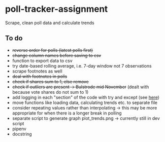 # poll-tracker-assignment
Scrape, clean poll data and calculate trends

## To do

- ~~reverse order for polls (latest polls first)~~
- ~~change column names before saving to csv~~
- function to export data to csv
- try date-based rolling average, i.e. 7-day window not 7 observations
- scrape footnotes as well
- ~~deal with footnotes in polls~~
- ~~check if shares sum to 1, else remove~~
- ~~check if outliers are present -> Bulstrode mid November~~ (dealt with because vote shares do not sum to 1)
- add logging in each "section" of the code with try and except (see [here](https://medium.com/@rahulkumar_33287/logger-error-versus-logger-exception-4113b39beb4b))
- move functions like loading data, calculating trends etc. to separate file
- consider repeating values rather than interpolating -> this may be more appropriate for when there is a longer break in polling
- separate script to generate graph plot_trends.png -> currently still in dev script
- pipenv
- docstring



